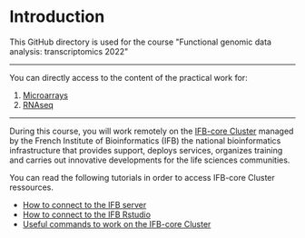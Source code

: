 # Introduction

This GitHub directory is used for the course "Functional genomic data analysis: transcriptomics 2022"

***

You can directly access to the content of the practical work for:

1. [Microarrays](./Microarrays/Microarrays.md)
2. [RNAseq](./RNAseq/RNAseq.md)

***

During this course, you will work remotely on the [IFB-core Cluster](https://www.france-bioinformatique.fr/en/ifb-core-cluster/) managed by the French Institute of Bioinformatics (IFB) the national bioinformatics infrastructure that provides support, deploys services, organizes training and carries out innovative developments for the life sciences communities.

You can read the following tutorials in order to access IFB-core Cluster ressources.

- [How to connect to the IFB server](IFBserver.md)
- [How to connect to the IFB Rstudio](IFBrstudio.md)
- [Useful commands to work on the IFB-core Cluster](IFBcommands.md)

